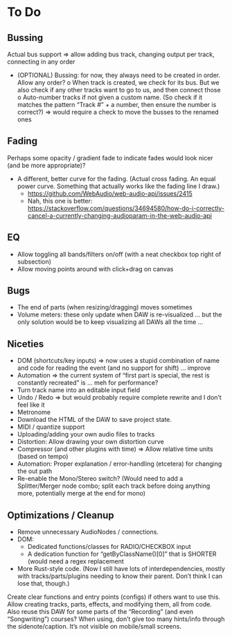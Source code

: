 # To Do

## Bussing

Actual bus support => allow adding bus track, changing output per track, connecting in any order

* (OPTIONAL) Bussing: for now, they always need to be created in order. Allow any order?
o	When track is created, we check for its bus. But we also check if any other tracks want to go to us, and then connect those
o	Auto-number tracks if not given a custom name. (So check if it matches the pattern “Track #” + a number, then ensure the number is correct?) => would require a check to move the busses to the renamed ones

## Fading

Perhaps some opacity / gradient fade to indicate fades would look nicer (and be more appropriate)?

* A different, better curve for the fading. (Actual cross fading. An equal power curve. Something that actually works like the fading line I draw.)
  * https://github.com/WebAudio/web-audio-api/issues/2415
  * Nah, this one is better: https://stackoverflow.com/questions/34694580/how-do-i-correctly-cancel-a-currently-changing-audioparam-in-the-web-audio-api

## EQ

* Allow toggling all bands/filters on/off (with a neat checkbox top right of subsection)
* Allow moving points around with click+drag on canvas

## Bugs
* The end of parts (when resizing/dragging) moves sometimes 
* Volume meters: these only update when DAW is re-visualized … but the only solution would be to keep visualizing all DAWs all the time …

## Niceties

* DOM (shortcuts/key inputs) => now uses a stupid combination of name and code for reading the event (and no support for shift) … improve
* Automation => the current system of “first part is special, the rest is constantly recreated” is … meh for performance?
* Turn track name into an editable input field
* Undo / Redo => but would probably require complete rewrite and I don’t feel like it
* Metronome
* Download the HTML of the DAW to save project state.
* MIDI / quantize support
* Uploading/adding your own audio files to tracks
* Distortion: Allow drawing your own distortion curve
* Compressor (and other plugins with time) => Allow relative time units (based on tempo)
* Automation: Proper explanation / error-handling (etcetera) for changing the out path
* Re-enable the Mono/Stereo switch? (Would need to add a Splitter/Merger node combo; split each track before doing anything more, potentially merge at the end for mono)

## Optimizations / Cleanup

* Remove unnecessary AudioNodes / connections.
* DOM: 
  * Dedicated functions/classes for RADIO/CHECKBOX input
  * A dedication function for “getByClassName()[0]” that is SHORTER (would need a regex replacement
* More Rust-style code. (Now I still have lots of interdependencies, mostly with tracks/parts/plugins needing to know their parent. Don’t think I can lose that, though.)

Create clear functions and entry points (configs) if others want to use this. Allow creating tracks, parts, effects, and modifying them, all from code.
Also reuse this DAW for some parts of the “Recording” (and even “Songwriting”) courses?
When using, don’t give too many hints/info through the sidenote/caption. It’s not visible on mobile/small screens. 

